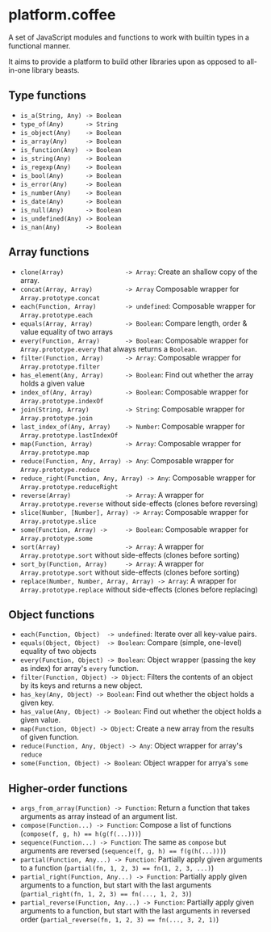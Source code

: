 # platform.coffee


A set of JavaScript modules and functions to work with builtin types in a functional manner.

It aims to provide a platform to build other libraries upon as opposed to all-in-one library beasts.

## Type functions

 * `is_a(String, Any) -> Boolean`
 * `type_of(Any)      -> String`
 * `is_object(Any)    -> Boolean`
 * `is_array(Any)     -> Boolean`
 * `is_function(Any)  -> Boolean`
 * `is_string(Any)    -> Boolean`
 * `is_regexp(Any)    -> Boolean`
 * `is_bool(Any)      -> Boolean`
 * `is_error(Any)     -> Boolean`
 * `is_number(Any)    -> Boolean`
 * `is_date(Any)      -> Boolean`
 * `is_null(Any)      -> Boolean`
 * `is_undefined(Any) -> Boolean`
 * `is_nan(Any)       -> Boolean`

## Array functions

 * `clone(Array)                 -> Array`: Create an shallow copy of the array.
 * `concat(Array, Array)         -> Array` Composable wrapper for `Array.prototype.concat`
 * `each(Function, Array)        -> undefined`: Composable wrapper for `Array.prototype.each`
 * `equals(Array, Array)         -> Boolean`: Compare length, order & value equality of two arrays
 * `every(Function, Array)       -> Boolean`: Composable wrapper for `Array.prototype.every` that always returns a `Boolean`.
 * `filter(Function, Array)      -> Array`: Composable wrapper for `Array.prototype.filter`
 * `has_element(Any, Array)      -> Boolean`: Find out whether the array holds a given value
 * `index_of(Any, Array)         -> Boolean`: Composable wrapper for `Array.prototype.indexOf`
 * `join(String, Array)          -> String`: Composable wrapper for `Array.prototype.join`
 * `last_index_of(Any, Array)    -> Number`: Composable wrapper for `Array.prototype.lastIndexOf`
 * `map(Function, Array)         -> Array`: Composable wrapper for `Array.prototype.map`
 * `reduce(Function, Any, Array) -> Any`: Composable wrapper for `Array.prototype.reduce`
 * `reduce_right(Function, Any, Array) -> Any`: Composable wrapper for `Array.prototype.reduceRight`
 * `reverse(Array)               -> Array`: A wrapper for `Array.prototype.reverse` without side-effects (clones before reversing)
 * `slice(Number, [Number], Array) -> Array`: Composable wrapper for `Array.prototype.slice`
 * `some(Function, Array) ->     -> Boolean`: Composable wrapper for `Array.prototype.some`
 * `sort(Array)                  -> Array`: A wrapper for `Array.prototype.sort` without side-effects (clones before sorting)
 * `sort_by(Function, Array)     -> Array`: A wrapper for `Array.prototype.sort` without side-effects (clones before sorting)
 * `replace(Number, Number, Array, Array) -> Array`: A wrapper for `Array.prototype.replace` without side-effects (clones before replacing)

## Object functions

 * `each(Function, Object)  -> undefined`: Iterate over all key-value pairs.
 * `equals(Object, Object)  -> Boolean`: Compare (simple, one-level) equality of two objects
 * `every(Function, Object) -> Boolean`: Object wrapper (passing the key as index) for array's `every` function.
 * `filter(Function, Object) -> Object`: Filters the contents of an object by its keys and returns a new object.
 * `has_key(Any, Object) -> Boolean`: Find out whether the object holds a given key.
 * `has_value(Any, Object) -> Boolean`: Find out whether the object holds a given value.
 * `map(Function, Object) -> Object`: Create a new array from the results of given function.
 * `reduce(Function, Any, Object) -> Any`: Object wrapper for array's `reduce`
 * `some(Function, Object) -> Boolean`: Object wrapper for arrya's `some`

## Higher-order functions

 * `args_from_array(Function) -> Function`: Return a function that takes arguments as array instead of an argument list.
 * `compose(Function...) -> Function`: Compose a list of functions (`compose(f, g, h) == h(g(f(...)))`)
 * `sequence(Function...) -> Function`: The same as `compose` but arguments are reversed (`sequence(f, g, h) == f(g(h(...)))`)
 * `partial(Function, Any...) -> Function`: Partially apply given arguments to a function (`partial(fn, 1, 2, 3) == fn(1, 2, 3, ...)`)
 * `partial_right(Function, Any...) -> Function`: Partially apply given arguments to a function, but start with the last arguments (`partial_right(fn, 1, 2, 3) == fn(..., 1, 2, 3)`)
 * `partial_reverse(Function, Any...) -> Function`: Partially apply given arguments to a function, but start with the last arguments in reversed order (`partial_reverse(fn, 1, 2, 3) == fn(..., 3, 2, 1)`)
